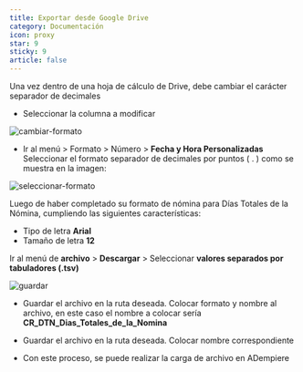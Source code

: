 ```yaml
---
title: Exportar desde Google Drive
category: Documentación
icon: proxy
star: 9
sticky: 9
article: false
---
```


Una vez dentro de una hoja de cálculo de Drive, debe  cambiar el carácter separador de decimales

- Seleccionar la columna a modificar

![cambiar-formato](https://i.imgur.com/MDMrqzY.png)

- Ir al menú > Formato > Número > **Fecha y Hora Personalizadas**  Seleccionar el formato separador de decimales por puntos ( . ) como se muestra en la imagen:

![seleccionar-formato](https://i.imgur.com/g5jezU1.png)

Luego de haber completado su formato de nómina para Días Totales de la Nómina, cumpliendo las siguientes características:
- Tipo de letra **Arial**
- Tamaño de letra **12**

Ir al menú de **archivo** > **Descargar** > Seleccionar **valores separados por tabuladores (.tsv)**

![guardar](https://i.imgur.com/gS2ymJY.png)

- Guardar el archivo en la ruta deseada. Colocar formato y nombre al archivo, en este caso el nombre a colocar sería **CR_DTN_Dias_Totales_de_la_Nomina**

- Guardar el archivo en la ruta deseada. Colocar nombre correspondiente

- Con este proceso, se puede realizar la carga de archivo en ADempiere
